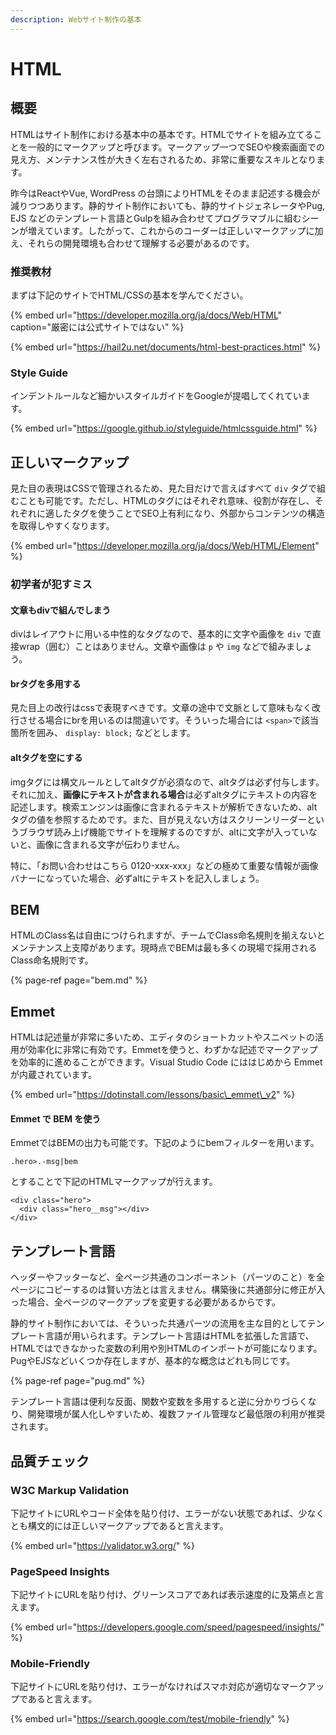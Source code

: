 ```yaml
---
description: Webサイト制作の基本
---
```


# HTML

## 概要

HTMLはサイト制作における基本中の基本です。HTMLでサイトを組み立てることを一般的にマークアップと呼びます。マークアップ一つでSEOや検索画面での見え方、メンテナンス性が大きく左右されるため、非常に重要なスキルとなります。

昨今はReactやVue, WordPress の台頭によりHTMLをそのまま記述する機会が減りつつあります。静的サイト制作においても、静的サイトジェネレータやPug, EJS などのテンプレート言語とGulpを組み合わせてプログラマブルに組むシーンが増えています。したがって、これからのコーダーは正しいマークアップに加え、それらの開発環境も合わせて理解する必要があるのです。

### 推奨教材

まずは下記のサイトでHTML/CSSの基本を学んでください。

{% embed url="https://developer.mozilla.org/ja/docs/Web/HTML" caption="厳密には公式サイトではない" %}

{% embed url="https://hail2u.net/documents/html-best-practices.html" %}

### Style Guide

インデントルールなど細かいスタイルガイドをGoogleが提唱してくれています。

{% embed url="https://google.github.io/styleguide/htmlcssguide.html" %}

## 正しいマークアップ

見た目の表現はCSSで管理されるため、見た目だけで言えばすべて `div` タグで組むことも可能です。ただし、HTMLのタグにはそれぞれ意味、役割が存在し、それぞれに適したタグを使うことでSEO上有利になり、外部からコンテンツの構造を取得しやすくなります。

{% embed url="https://developer.mozilla.org/ja/docs/Web/HTML/Element" %}

### 初学者が犯すミス

#### 文章もdivで組んでしまう

divはレイアウトに用いる中性的なタグなので、基本的に文字や画像を `div` で直接wrap（囲む）ことはありません。文章や画像は `p` や `img` などで組みましょう。

#### brタグを多用する

見た目上の改行はcssで表現すべきです。文章の途中で文脈として意味もなく改行させる場合にbrを用いるのは間違いです。そういった場合には `<span>`で該当箇所を囲み、 `display: block;` などとします。

#### altタグを空にする

imgタグには構文ルールとしてaltタグが必須なので、altタグは必ず付与します。それに加え、**画像にテキストが含まれる場合**は必ずaltタグにテキストの内容を記述します。検索エンジンは画像に含まれるテキストが解析できないため、altタグの値を参照するためです。また、目が見えない方はスクリーンリーダーというブラウザ読み上げ機能でサイトを理解するのですが、altに文字が入っていないと、画像に含まれる文字が伝わりません。

特に、「お問い合わせはこちら 0120-xxx-xxx」などの極めて重要な情報が画像バナーになっていた場合、必ずaltにテキストを記入しましょう。

## BEM

HTMLのClass名は自由につけられますが、チームでClass命名規則を揃えないとメンテナンス上支障があります。現時点でBEMは最も多くの現場で採用されるClass命名規則です。

{% page-ref page="bem.md" %}

## Emmet

HTMLは記述量が非常に多いため、エディタのショートカットやスニペットの活用が効率化に非常に有効です。Emmetを使うと、わずかな記述でマークアップを効率的に進めることができます。Visual Studio Code にははじめから Emmet が内蔵されています。

{% embed url="https://dotinstall.com/lessons/basic\_emmet\_v2" %}

#### Emmet で BEM を使う

EmmetではBEMの出力も可能です。下記のようにbemフィルターを用います。

```markup
.hero>.-msg|bem
```

とすることで下記のHTMLマークアップが行えます。

```markup
<div class="hero">
  <div class="hero__msg"></div>
</div>
```

## テンプレート言語

ヘッダーやフッターなど、全ページ共通のコンポーネント（パーツのこと）を全ページにコピーするのは賢い方法とは言えません。構築後に共通部分に修正が入った場合、全ページのマークアップを変更する必要があるからです。

静的サイト制作においては、そういった共通パーツの流用を主な目的としてテンプレート言語が用いられます。テンプレート言語はHTMLを拡張した言語で、HTMLではできなかった変数の利用や別HTMLのインポートが可能になります。PugやEJSなどいくつか存在しますが、基本的な概念はどれも同じです。

{% page-ref page="pug.md" %}

テンプレート言語は便利な反面、関数や変数を多用すると逆に分かりづらくなり、開発環境が属人化しやすいため、複数ファイル管理など最低限の利用が推奨されます。

## 品質チェック

### W3C Markup Validation

下記サイトにURLやコード全体を貼り付け、エラーがない状態であれば、少なくとも構文的には正しいマークアップであると言えます。

{% embed url="https://validator.w3.org/" %}

### PageSpeed Insights

下記サイトにURLを貼り付け、グリーンスコアであれば表示速度的に及第点と言えます。

{% embed url="https://developers.google.com/speed/pagespeed/insights/" %}

### Mobile-Friendly

下記サイトにURLを貼り付け、エラーがなければスマホ対応が適切なマークアップであると言えます。

{% embed url="https://search.google.com/test/mobile-friendly" %}

